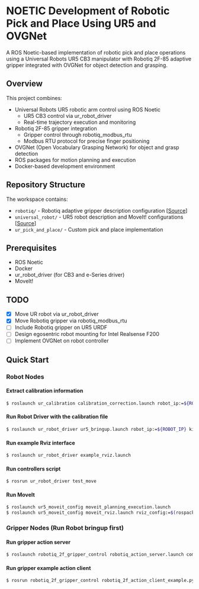 # NOETIC Development of Robotic Pick and Place Using UR5 and OVGNet

A ROS Noetic-based implementation of robotic pick and place operations using a Universal Robots UR5 CB3 manipulator with Robotiq 2F-85 adaptive gripper integrated with OVGNet for object detection and grasping.

## Overview

This project combines:
- Universal Robots UR5 robotic arm control using ROS Noetic
  - UR5 CB3 control via ur_robot_driver
  - Real-time trajectory execution and monitoring
- Robotiq 2F-85 gripper integration
  - Gripper control through robotiq_modbus_rtu
  - Modbus RTU protocol for precise finger positioning
- OVGNet (Open Vocabulary Grasping Network) for object and grasp detection
- ROS packages for motion planning and execution
- Docker-based development environment

## Repository Structure

The workspace contains:
- `robotiq/` - Robotiq adaptive gripper description configuration [[Source](https://github.com/clearpathrobotics/robotiq.git)]
- `universal_robot/` - UR5 robot description and MoveIt! configurations [[Source](https://github.com/ros-industrial/universal_robot.git)]
- `ur_pick_and_place/` - Custom pick and place implementation

## Prerequisites

- ROS Noetic
- Docker
- ur_robot_driver (for CB3 and e-Series driver)
- MoveIt!

## TODO

- [x] Move UR robot via ur_robot_driver
- [x] Move Robotiq gripper via robotiq_modbus_rtu
- [ ] Include Robotiq gripper on UR5 URDF
- [ ] Design egosentric robot mounting for Intel Realsense F200
- [ ] Implement OVGNet on robot controller

## Quick Start

### Robot Nodes

#### Extract calibration information

```sh
$ roslaunch ur_calibration calibration_correction.launch robot_ip:=${ROBOT_IP} target_filename:="${HOME}/ur5_calibration.yaml"
```

#### Run Robot Driver with the calibration file

```sh
$ roslaunch ur_robot_driver ur5_bringup.launch robot_ip:=${ROBOT_IP} kinematics_config:=$(rospack find ur_pick_and_place)/etc/ur5_calibration.yaml
```

#### Run example Rviz interface

```sh
$ roslaunch ur_robot_driver example_rviz.launch
```

#### Run controllers script

```sh
$ rosrun ur_robot_driver test_move
```

#### Run MoveIt

```sh
$ roslaunch ur5_moveit_config moveit_planning_execution.launch
$ roslaunch ur5_moveit_config moveit_rviz.launch rviz_config:=$(rospack find ur5e_moveit_config)/launch/moveit.rviz
```

### Gripper Nodes (Run Robot bringup first)

#### Run gripper action server

```sh
$ roslaunch robotiq_2f_gripper_control robotiq_action_server.launch comport comport:=/dev/ttyUSB0 joint_name:=finger_joint
```

#### Run gripper example action client

```sh
$ rosrun robotiq_2f_gripper_control robotiq_2f_action_client_example.py
```



